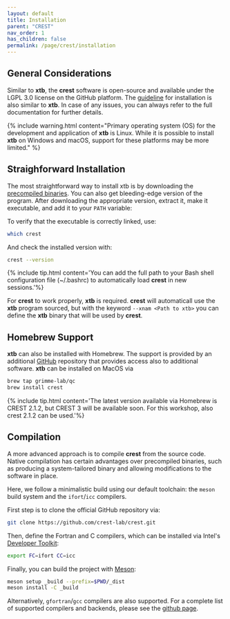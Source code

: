 ```yaml
---
layout: default
title: Installation
parent: "CREST"
nav_order: 1
has_children: false
permalink: /page/crest/installation
---
```


## General Considerations

Similar to **xtb**, the **crest** software is open-source and available under the LGPL 3.0 license on the GitHub platform. The [guideline](https://crest-lab.github.io/crest-docs/page/installation) for installation is also similar to **xtb**. In case of any issues, you can always refer to the full documentation for further details.

{% include warning.html content="Primary operating system (OS) for the development and application of **xtb** is Linux. While it is possible to install **xtb** on Windows and macOS, support for these platforms may be more limited." %}


## Straighforward Installation
The most straightforward way to install xtb is by downloading the [precompiled binaries](https://github.com/crest-lab/crest/releases). You can also get bleeding-edge version of the program.
After downloading the appropriate version, extract it, make it executable, and add it to your `PATH` variable:

To verify that the executable is correctly linked, use:

```bash
which crest
```
And check the installed version with:
```bash
crest --version
```

{% include tip.html content='You can add the full path to your Bash shell configuration file (~/.bashrc) to automatically load **crest** in new sessions.'%}

For **crest** to work properly, **xtb** is required. **crest** will automaticall use the **xtb** program sourced, but with the keyword `--xnam <Path to xtb>` you can define the **xtb** binary that will be used by **crest**.


## Homebrew Support

**xtb** can also be installed with Homebrew.
The support is provided by an additional [GitHub](https://github.com/grimme-lab/homebrew-qc) repository that provides access also to additional software.
**xtb** can be installed on MacOS via

```bash
brew tap grimme-lab/qc
brew install crest
```

{% include tip.html content='The latest version available via Homebrew is CREST 2.1.2, but CREST 3 will be available soon. For this workshop, also crest 2.1.2 can be used.'%}

## Compilation 
A more advanced approach is to compile **crest** from the source code. Native compilation has certain advantages over precompiled binaries, such as producing a system-tailored binary and allowing modifications to the software in place.

Here, we follow a minimalistic build using our default toolchain: the `meson` build system and the `ifort`/`icc` compilers.

First step is to clone the official GitHub repository via:
```bash
git clone https://github.com/crest-lab/crest.git
```

Then, define the Fortran and C compilers, which can be installed via Intel's [Developer Toolkit](https://www.intel.com/content/www/us/en/developer/tools/oneapi/toolkits.html#base-kit):

```bash
export FC=ifort CC=icc
```

Finally, you can build the project with [Meson](https://mesonbuild.com/):

```bash
meson setup _build --prefix=$PWD/_dist
meson install -C _build
```

Alternatively, `gfortran`/`gcc` compilers are also supported. For a complete list of supported compilers and backends, please see the [github page](https://github.com/crest-lab/crest?tab=readme-ov-file#option-3-compiling-from-source).
